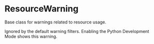 # ResourceWarning

Base class for warnings related to resource usage.

Ignored by the default warning filters. Enabling the Python Development Mode shows this warning.